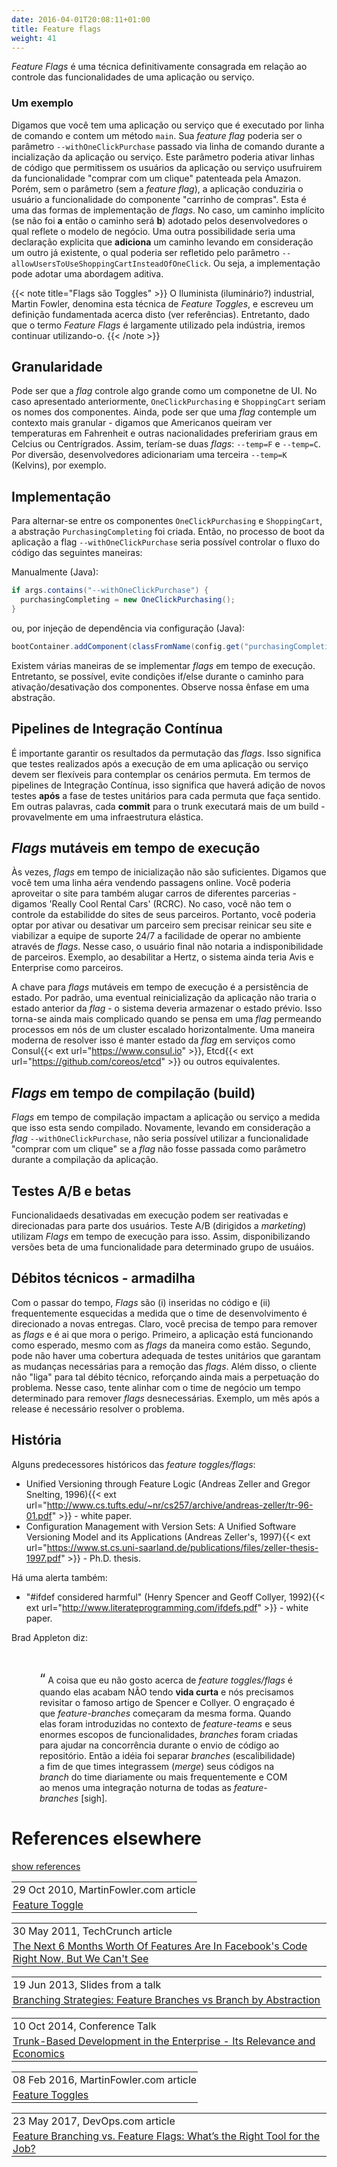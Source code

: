 ```yaml
---
date: 2016-04-01T20:08:11+01:00
title: Feature flags
weight: 41
---
```


*Feature Flags* é uma técnica definitivamente consagrada em relação ao controle das funcionalidades de uma aplicação ou serviço.

### Um exemplo
Digamos que você tem uma aplicação ou serviço que é executado por linha de comando e contem um método `main`. Sua *feature flag* poderia ser o parâmetro `--withOneClickPurchase` passado via linha de comando durante a incialização da aplicação ou serviço. Este parâmetro poderia ativar linhas de código que permitissem os usuários da aplicação ou serviço usufruirem da funcionalidade "comprar com um clique" patenteada pela Amazon. Porém, sem o parâmetro (sem a *feature flag*), a aplicação conduziria o usuário a funcionalidade do componente "carrinho de compras". Esta é uma das formas de implementação de *flags*. No caso, um caminho implícito (se não foi **a** então o caminho será **b**) adotado pelos desenvolvedores o qual reflete o modelo de negócio. Uma outra possibilidade seria uma declaração explicita que **adiciona** um caminho levando em consideração um outro já existente, o qual poderia ser refletido pelo parâmetro `--allowUsersToUseShoppingCartInsteadOfOneClick`. Ou seja, a implementação pode adotar uma abordagem aditiva.

{{< note title="Flags são Toggles" >}}
O Iluminista (iluminário?) industrial, Martin Fowler, denomina esta técnica de *Feature Toggles*, e escreveu um definição fundamentada acerca disto (ver referências). Entretanto, dado que o termo *Feature Flags* é largamente utilizado pela indústria, iremos continuar utilizando-o.
{{< /note >}}

## Granularidade
Pode ser que a *flag* controle algo grande como um componetne de UI. No caso apresentado anteriormente, `OneClickPurchasing` e `ShoppingCart` seriam os nomes dos componentes. Ainda, pode ser que uma *flag* contemple um contexto mais granular - digamos que Americanos queiram ver  temperaturas em Fahrenheit e outras nacionalidades prefeririam graus em Celcius ou Centrígrados. Assim, teríam-se duas *flags*: `--temp=F` e  `--temp=C`. Por diversão, desenvolvedores adicionariam uma terceira `--temp=K` (Kelvins), por exemplo.

## Implementação

Para alternar-se entre os componentes `OneClickPurchasing` e `ShoppingCart`, a abstração `PurchasingCompleting` 
foi criada. Então, no processo de boot da aplicação a flag `--withOneClickPurchase` seria possível controlar o fluxo do código das seguintes maneiras:

Manualmente (Java):

```java
if args.contains("--withOneClickPurchase") {
  purchasingCompleting = new OneClickPurchasing();
}
```

ou, por injeção de dependência via configuração (Java):

```java
bootContainer.addComponent(classFromName(config.get("purchasingCompleting")));
```

Existem várias maneiras de se implementar *flags* em tempo de execução. Entretanto, se possível, evite condições if/else durante o caminho para ativação/desativação dos componentes. Observe nossa ênfase em uma abstração.

## Pipelines de Integração Contínua

É importante garantir os resultados da permutação das *flags*. Isso significa que testes realizados após a execução de em uma aplicação ou serviço devem ser flexíveis para contemplar os cenários permuta. Em termos de pipelines de Integração Contínua, isso significa que haverá adição de novos testes **após** a fase de testes unitários para cada permuta que faça sentido. Em outras palavras, cada **commit** para o trunk executará mais de um build - provavelmente em uma infraestrutura elástica. 

## *Flags* mutáveis em tempo de execução

Às vezes, *flags* em tempo de inicialização não são suficientes. Digamos que você tem uma linha aéra vendendo passagens online. Você poderia aproveitar o site para também alugar carros de diferentes parcerias - digamos 'Really Cool Rental Cars' (RCRC). No caso, você não tem o controle da estabilidde do sites de seus parceiros. Portanto, você poderia optar por ativar ou desativar um parceiro sem precisar reinicar seu site e viabilizar a equipe de suporte 24&#47;7 a facilidade de operar no ambiente através de *flags*. Nesse caso, o usuário final não notaria a indisponibilidade de parceiros. Exemplo, ao desabilitar a Hertz, o sistema ainda teria Avis e Enterprise como parceiros.

A chave para *flags* mutáveis em tempo de execução é a persistência de estado. Por padrão, uma eventual reinicialização da aplicação não traria o estado anterior da *flag* - o sistema deveria armazenar o estado prévio. Isso torna-se ainda mais complicado quando se pensa em uma *flag* permeando processos em nós de um cluster escalado horizontalmente. Uma maneira moderna de resolver isso é manter estado da *flag* em serviços como Consul{{< ext url="https://www.consul.io" >}}, Etcd{{< ext url="https://github.com/coreos/etcd" >}} ou outros equivalentes.

## *Flags* em tempo de compilação (build)

*Flags* em tempo de compilação impactam a aplicação ou serviço a medida que isso esta sendo compilado. Novamente, levando em consideração a *flag* `--withOneClickPurchase`, não seria possível utilizar a funcionalidade "comprar com um clique" se a *flag* não fosse passada como parâmetro durante a compilação da aplicação.

## Testes A/B e betas

Funcionalidaeds desativadas em execução podem ser reativadas e direcionadas para parte dos usuários. Teste A/B (dirigidos a *marketing*) utilizam *Flags* em tempo de execução para isso. Assim, disponibilizando versões beta de uma funcionalidade para determinado grupo de usuáios.

## Débitos técnicos - armadilha

Com o passar do tempo, *Flags* são (i) inseridas no código e (ii) frequentemente esquecidas a medida que o time de desenvolvimento é direcionado a novas entregas. Claro, você precisa de tempo para remover as *flags* e é ai que mora o perigo. Primeiro, a aplicação está funcionando como esperado, mesmo com as *flags* da maneira como estão. Segundo, pode não haver uma cobertura adequada de testes unitários que garantam as mudanças necessárias para a remoção das *flags*. Além disso, o cliente não "liga" para tal débito técnico, reforçando ainda mais a perpetuação do problema. Nesse caso, tente alinhar com o time de negócio um tempo determinado para remover *flags* desnecessárias. Exemplo, um mês após a release é necessário resolver o problema.

## História

Alguns predecessores históricos das *feature toggles/flags*:

- Unified Versioning through Feature Logic (Andreas Zeller and Gregor Snelting, 1996){{< ext url="http://www.cs.tufts.edu/~nr/cs257/archive/andreas-zeller/tr-96-01.pdf" >}} - white paper.
- Configuration Management with Version Sets: A Unified Software Versioning Model and its Applications (Andreas Zeller's, 1997){{< ext url="https://www.st.cs.uni-saarland.de/publications/files/zeller-thesis-1997.pdf" >}} - Ph.D. thesis.

Há uma alerta também: 

- "#ifdef considered harmful" (Henry Spencer and Geoff Collyer, 1992){{< ext url="http://www.literateprogramming.com/ifdefs.pdf" >}} - white paper.

Brad Appleton diz:

<br><div style="padding-left: 45px; padding-right: 45px"><span style="font-size: 150%">&ldquo;</span>
A coisa que eu não gosto acerca de *feature toggles/flags* é quando elas acabam NÃO tendo **vida curta** e nós precisamos revisitar o famoso artigo de Spencer e Collyer. O engraçado é que *feature-branches* começaram da mesma forma. Quando elas foram introduzidas no contexto de *feature-teams* e seus enormes escopos de funcionalidades, *branches* foram criadas para ajudar na concorrência durante o envio de código ao repositório. Então a idéia foi separar *branches* (escalibilidade) a fim de que times integrassem (*merge*) seus códigos na *branch* do time diariamente ou mais frequentemente e COM ao menos uma integração noturna de todas as *feature-branches* [sigh].
</div>

# References elsewhere

<a id="showHideRefs" href="javascript:toggleRefs();">show references</a>

<div>
    <table style="border: 0; box-shadow: none">
        <tr>
            <td style="padding: 2px" valign="top">29 Oct 2010, MartinFowler.com article</td>
        </tr>
        <tr>
            <td style="border-top: 0px; padding: 2px" valign="top"><a href="https://martinfowler.com/bliki/FeatureToggle.html">Feature Toggle</a></td>
        </tr>
    </table>
    <table style="border: 0; box-shadow: none">
        <tr>
            <td style="padding: 2px" valign="top">30 May 2011, TechCrunch article</td>
        </tr>
        <tr>
            <td style="border-top: 0px; padding: 2px" valign="top"><a href="http://techcrunch.com/2011/05/30/facebook-source-code">The Next 6 Months Worth Of Features Are In Facebook's Code Right Now, But We Can't See</a></td>
        </tr>
    </table>
    <table style="border: 0; box-shadow: none">
        <tr>
            <td style="padding: 2px" valign="top">19 Jun 2013, Slides from a talk</td>
        </tr>
        <tr>
            <td style="border-top: 0px; padding: 2px" valign="top"><a href="http://www.slideshare.net/cb372/branching-strategies">Branching Strategies: Feature Branches vs Branch by Abstraction</a></td>
        </tr>
    </table>
    <table style="border: 0; box-shadow: none">
        <tr>
            <td style="padding: 2px" valign="top">10 Oct 2014, Conference Talk</td>
        </tr>
        <tr>
            <td style="border-top: 0px; padding: 2px" valign="top"><a href="https://www.perforce.com/merge/2014-sessions/trunk-based-development-enterprise-its-relevance-economics">Trunk-Based Development in the Enterprise - Its Relevance and Economics</a></td>
        </tr>
    </table>
    <table style="border: 0; box-shadow: none">
        <tr>
            <td style="padding: 2px" valign="top">08 Feb 2016, MartinFowler.com article</td>
        </tr>
        <tr>
            <td style="border-top: 0px; padding: 2px" valign="top"><a href="https://martinfowler.com/articles/feature-toggles.html">Feature Toggles</a></td>
        </tr>
    </table>
    <table style="border: 0; box-shadow: none">
        <tr>
            <td style="padding: 2px" valign="top">23 May 2017, DevOps.com article</td>
        </tr>
        <tr>
            <td style="border-top: 0px; padding: 2px" valign="top"><a href="https://devops.com/feature-branching-vs-feature-flags-whats-right-tool-job/">Feature Branching vs. Feature Flags: What’s the Right Tool for the Job?</a></td>
        </tr>
    </table>
    
</div>
